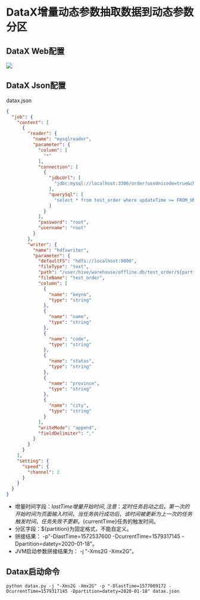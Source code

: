 # DataX增量动态参数抽取数据到动态参数分区

## DataX Web配置
![](https://github.com/WeiYe-Jing/datax-web/blob/master/doc/img/partition.png.png)

## DataX Json配置

datax.json

```json
{
  "job": {
    "content": [
      {
        "reader": {
          "name": "mysqlreader",
          "parameter": {
            "column": [
              "*"
            ],
            "connection": [
              {
                "jdbcUrl": [
                  "jdbc:mysql://localhost:3306/order?useUnicode=true&characterEncoding=utf-8&useSSL=false&rewriteBatchedStatements=true"
                ],
                "querySql": [
                  "select * from test_order where updateTime >= FROM_UNIXTIME(${lastTime}) and operationDate < FROM_UNIXTIME(${currentTime})"
                ]
              }
            ],
            "password": "root",
            "username": "root"
          }
        },
        "writer": {
          "name": "hdfswriter",
          "parameter": {
            "defaultFS": "hdfs://localhost:9000",
            "fileType": "text",
            "path": "/user/hive/warehouse/offline.db/test_order/${partition}",
            "fileName": "test_order",
            "column": [
              {
                "name": "keyno",
                "type": "string"
              },
              {
                "name": "name",
                "type": "string"
              },
              {
                "name": "code",
                "type": "string"
              },
              {
                "name": "status",
                "type": "string"
              },
              {
                "name": "province",
                "type": "string"
              },
              {
                "name": "city",
                "type": "string"
              }
            ],
            "writeMode": "append",
            "fieldDelimiter": ","
          }
        }
      }
    ],
    "setting": {
      "speed": {
        "channel": 2
      }
    }
  }
}
```

- 增量时间字段：${lastTime}增量开始时间, 注意：定时任务启动之后，第一次的开始时间为页面输入时间，当任务执行成功后，该时间被更新为上一次的任务触发时间，任务失败不更新。${currentTime}任务的触发时间。
- 分区字段：${partition}为固定格式，不能自定义。
- 拼接结果： -p"-DlastTime=1572537600 -DcurrentTime=1579317145 -Dpartition=datety=2020-01-18"。
- JVM启动参数拼接结果为： -j "-Xms2G -Xmx2G"。

## Datax启动命令

```shell
python datax.py -j "-Xms2G -Xmx2G" -p "-DlastTime=1577009172 -DcurrentTime=1579317145 -Dpartition=datety=2020-01-18" datax.json
```

